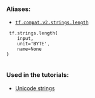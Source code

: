 

### Aliases:

- [ `tf.compat.v2.strings.length` ](/api_docs/python/tf/strings/length)



```
 tf.strings.length(
    input,
    unit='BYTE',
    name=None
)
 
```



### Used in the tutorials:

- [Unicode strings](https://tensorflow.google.cn/tutorials/load_data/unicode)

